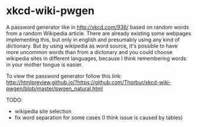 xkcd-wiki-pwgen
===============

A password generator like in http://xkcd.com/936/ based on random words from a random Wikipedia article. 
There are already existing some webpages implementing this, but only in english and presumably using any kind of dictionary. 
But by using wikipedia as word source, it's possible to have more uncommon words than from a dictonary and you could choose wikipedia sites in different languages, because I think remembering words in your mother tongue is easier.

To view the password generator follow this link: 
http://htmlpreview.github.io/?https://github.com/Thorbur/xkcd-wiki-pwgen/blob/master/pwgen_natural.html

TODO:
- wikipedia site selection
- fix word separation for some cases (I think issue is caused by tables)
